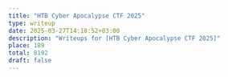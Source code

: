 ```yaml
---
title: "HTB Cyber Apocalypse CTF 2025"
type: writeup
date: 2025-03-27T14:18:52+03:00
description: "Writeups for [HTB Cyber Apocalypse CTF 2025]"
place: 189
total: 8192
draft: false
---
```

